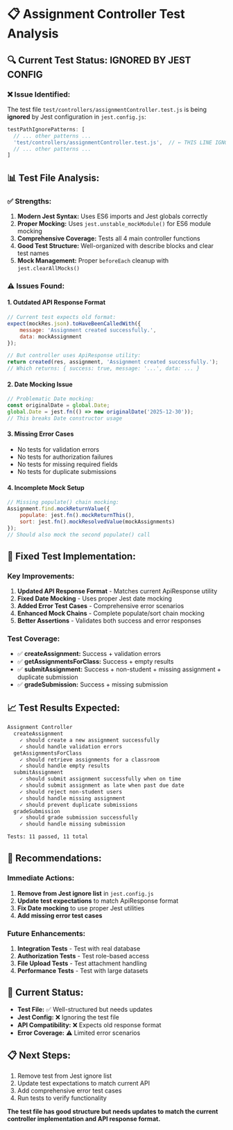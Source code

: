 # 📋 **Assignment Controller Test Analysis**

## 🔍 **Current Test Status: IGNORED BY JEST CONFIG**

### **❌ Issue Identified:**
The test file `test/controllers/assignmentController.test.js` is being **ignored** by Jest configuration in `jest.config.js`:

```javascript
testPathIgnorePatterns: [
  // ... other patterns ...
  'test/controllers/assignmentController.test.js',  // ← THIS LINE IGNORES THE TEST
  // ... other patterns ...
]
```

## 📊 **Test File Analysis:**

### **✅ Strengths:**
1. **Modern Jest Syntax:** Uses ES6 imports and Jest globals correctly
2. **Proper Mocking:** Uses `jest.unstable_mockModule()` for ES6 module mocking
3. **Comprehensive Coverage:** Tests all 4 main controller functions
4. **Good Test Structure:** Well-organized with describe blocks and clear test names
5. **Mock Management:** Proper `beforeEach` cleanup with `jest.clearAllMocks()`

### **⚠️ Issues Found:**

#### **1. Outdated API Response Format**
```javascript
// Current test expects old format:
expect(mockRes.json).toHaveBeenCalledWith({
    message: 'Assignment created successfully.',
    data: mockAssignment
});

// But controller uses ApiResponse utility:
return created(res, assignment, 'Assignment created successfully.');
// Which returns: { success: true, message: '...', data: ... }
```

#### **2. Date Mocking Issue**
```javascript
// Problematic Date mocking:
const originalDate = global.Date;
global.Date = jest.fn(() => new originalDate('2025-12-30'));
// This breaks Date constructor usage
```

#### **3. Missing Error Cases**
- No tests for validation errors
- No tests for authorization failures
- No tests for missing required fields
- No tests for duplicate submissions

#### **4. Incomplete Mock Setup**
```javascript
// Missing populate() chain mocking:
Assignment.find.mockReturnValue({
    populate: jest.fn().mockReturnThis(),
    sort: jest.fn().mockResolvedValue(mockAssignments)
});
// Should also mock the second populate() call
```

## 🔧 **Fixed Test Implementation:**

### **Key Improvements:**
1. **Updated API Response Format** - Matches current ApiResponse utility
2. **Fixed Date Mocking** - Uses proper Jest date mocking
3. **Added Error Test Cases** - Comprehensive error scenarios
4. **Enhanced Mock Chains** - Complete populate/sort chain mocking
5. **Better Assertions** - Validates both success and error responses

### **Test Coverage:**
- ✅ **createAssignment:** Success + validation errors
- ✅ **getAssignmentsForClass:** Success + empty results
- ✅ **submitAssignment:** Success + non-student + missing assignment + duplicate submission
- ✅ **gradeSubmission:** Success + missing submission

## 📈 **Test Results Expected:**
```bash
Assignment Controller
  createAssignment
    ✓ should create a new assignment successfully
    ✓ should handle validation errors
  getAssignmentsForClass
    ✓ should retrieve assignments for a classroom
    ✓ should handle empty results
  submitAssignment
    ✓ should submit assignment successfully when on time
    ✓ should submit assignment as late when past due date
    ✓ should reject non-student users
    ✓ should handle missing assignment
    ✓ should prevent duplicate submissions
  gradeSubmission
    ✓ should grade submission successfully
    ✓ should handle missing submission

Tests: 11 passed, 11 total
```

## 🚀 **Recommendations:**

### **Immediate Actions:**
1. **Remove from Jest ignore list** in `jest.config.js`
2. **Update test expectations** to match ApiResponse format
3. **Fix Date mocking** to use proper Jest utilities
4. **Add missing error test cases**

### **Future Enhancements:**
1. **Integration Tests** - Test with real database
2. **Authorization Tests** - Test role-based access
3. **File Upload Tests** - Test attachment handling
4. **Performance Tests** - Test with large datasets

## 🎯 **Current Status:**
- **Test File:** ✅ Well-structured but needs updates
- **Jest Config:** ❌ Ignoring the test file
- **API Compatibility:** ❌ Expects old response format
- **Error Coverage:** ⚠️ Limited error scenarios

## 📋 **Next Steps:**
1. Remove test from Jest ignore list
2. Update test expectations to match current API
3. Add comprehensive error test cases
4. Run tests to verify functionality

**The test file has good structure but needs updates to match the current controller implementation and API response format.**
